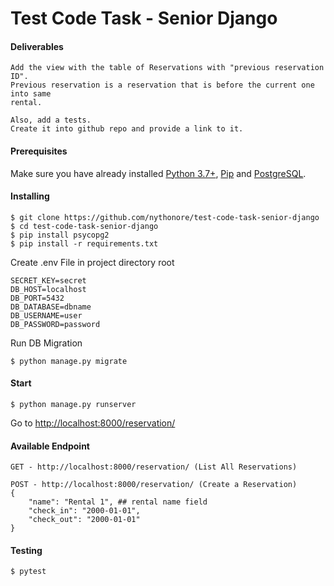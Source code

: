 # Test Code Task - Senior Django

#### Deliverables

```
Add the view with the table of Reservations with "previous reservation ID".
Previous reservation is a reservation that is before the current one into same
rental.

Also, add a tests.
Create it into github repo and provide a link to it.
```

#### Prerequisites

Make sure you have already installed [Python 3.7+](https://www.python.org), [Pip](https://pip.pypa.io/en/stable/installation) and [PostgreSQL](https://www.postgresql.org/).

#### Installing

```
$ git clone https://github.com/nythonore/test-code-task-senior-django
$ cd test-code-task-senior-django
$ pip install psycopg2
$ pip install -r requirements.txt
```

Create .env File in project directory root

```
SECRET_KEY=secret
DB_HOST=localhost
DB_PORT=5432
DB_DATABASE=dbname
DB_USERNAME=user
DB_PASSWORD=password
```

Run DB Migration

```
$ python manage.py migrate
```

#### Start

```
$ python manage.py runserver
```

Go to [http://localhost:8000/reservation/](http://localhost:8000/reservation/)

#### Available Endpoint

```
GET - http://localhost:8000/reservation/ (List All Reservations)
```

```
POST - http://localhost:8000/reservation/ (Create a Reservation)
{
    "name": "Rental 1", ## rental name field
    "check_in": "2000-01-01",
    "check_out": "2000-01-01"
}
```

#### Testing

```
$ pytest
```
